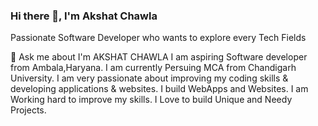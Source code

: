 ### Hi there 👋, I'm Akshat Chawla

Passionate Software Developer who wants to explore every Tech Fields

💬 Ask me about I'm AKSHAT CHAWLA I am aspiring Software developer from Ambala,Haryana. I am currently Persuing MCA from Chandigarh University. I am very passionate about improving my coding skills & developing applications & websites. I build WebApps and Websites. I am Working hard to improve my skills. I Love to build Unique and Needy Projects.

<!--
**Akshat338/Akshat338** is a ✨ _special_ ✨ repository because its `README.md` (this file) appears on your GitHub profile.

Here are some ideas to get you started:

- 🔭 I’m currently working on ...
- 🌱 I’m currently learning ...
- 👯 I’m looking to collaborate on ...
- 🤔 I’m looking for help with ...
- 💬 Ask me about ...
- 📫 How to reach me: ...
- 😄 Pronouns: ...
- ⚡ Fun fact: ...
-->

